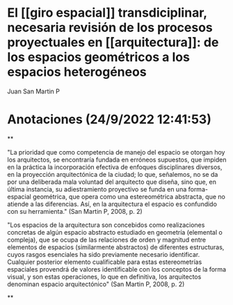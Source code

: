 # El [[giro espacial]] transdiciplinar, necesaria revisión de los procesos proyectuales en [[arquitectura]]: de los espacios geométricos a los espacios heterogéneos
Juan San Martin P

# Anotaciones **(24/9/2022 12:41:53)**

**

"La prioridad que como competencia de manejo del espacio se otorgan hoy los arquitectos, se encontraría fundada en erróneos supuestos, que impiden en la práctica la incorporación efectiva de enfoques disciplinares diversos, en la proyección arquitectónica de la ciudad; lo que, señalemos, no se da por una deliberada mala voluntad del arquitecto que diseña, sino que, en última instancia, su adiestramiento proyectivo se funda en una forma-espacial geométrica, que opera como una estereométrica abstracta, que no atiende a las diferencias. Así, en la arquitectura el espacio es confundido con su herramienta." (San Martin P, 2008, p. 2)

"Los espacios de la arquitectura son concebidos como realizaciones concretas de algún espacio abstracto estudiado en geometría (elemental o compleja), que se ocupa de las relaciones de orden y magnitud entre elementos de espacios (similarmente abstractos) de diferentes estructuras, cuyos rasgos esenciales ha sido previamente necesario identificar. Cualquier posterior elemento cualificable para estas estereometrías espaciales provendrá de valores identificable con los conceptos de la forma visual, y son estas operaciones, lo que en definitiva, los arquitectos denominan espacio arquitectónico" (San Martin P, 2008, p. 2)

**

